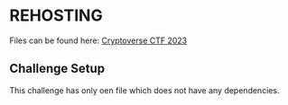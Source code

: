 # REHOSTING

Files can be found here: [Cryptoverse CTF 2023](https://github.com/sajjadium/ctf-archives/blob/main/ctfs/Cryptoverse/2023/crypto/Fractional_Flag/fractional_flag.py)

## Challenge Setup
This challenge has only oen file which does not have any dependencies.